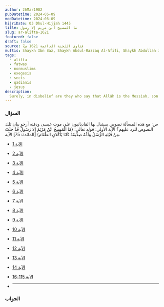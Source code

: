 ```yaml
---
author: 26Mar1982
pubDatetime: 2024-06-09
modDatetime: 2024-06-09
hijriDate: 03 Dhul-Hijjah 1445
title: ما المسيح ابن مريم إلا رسول
slug: ar-alifta-1621
featured: false
draft: false
source: فتاوى اللجنة الدائمة 1621 س7
muftis: Shaykh Ibn Baz, Shaykh Abdul-Razzaq Al-Afifi, Shaykh Abdullah ibn Ghudayyan, Shaykh Abdullah ibn Qa'ud
tags:
  - alifta
  - fatwas
  - nonmuslims
  - exegesis
  - sects
  - qadianis
  - jesus
description:
  Surely, in disbelief are they who say that Allâh is the Messiah, son of Mary.
---
```


### السؤال
س: مع هذه المسألة نصوص يستدل بها القاديانيون على موت عيسى ودفنه أرجو بيان تلك النصوص للرد عليهم؟ الآية الأولى: قوله تعالى: {مَا الْمَسِيحُ ابْنُ مَرْيَمَ إِلا رَسُولٌ قَدْ خَلَتْ مِنْ قَبْلِهِ الرُّسُلُ وَأُمُّهُ صِدِّيقَةٌ كَانَا يَأْكُلانِ الطَّعَام} [المائدة: 75] الآية.
- [الآية 1](#item1)
- [الآية 2](#item2)
- [الآية 3](#item3)
- [الآية 4](#item4)
- [الآية 5](#item5)
- [الآية 6](#item6)
- [الآية 7](#item7)
- [الآية 8](#item8)
- [الآية 9](#item9)
- [الآية 10](#item10)
- [الآية 11](#item11)
- [الآية 12](#item12)
- [الآية 13](#item13)
- [الآية 14](#item14)
- [الآية 115-16](#item15)

- <hr/>
### الجواب

